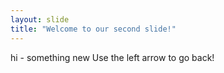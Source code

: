 ```yaml
---
layout: slide
title: "Welcome to our second slide!"
---
```

hi - something new
Use the left arrow to go back!
